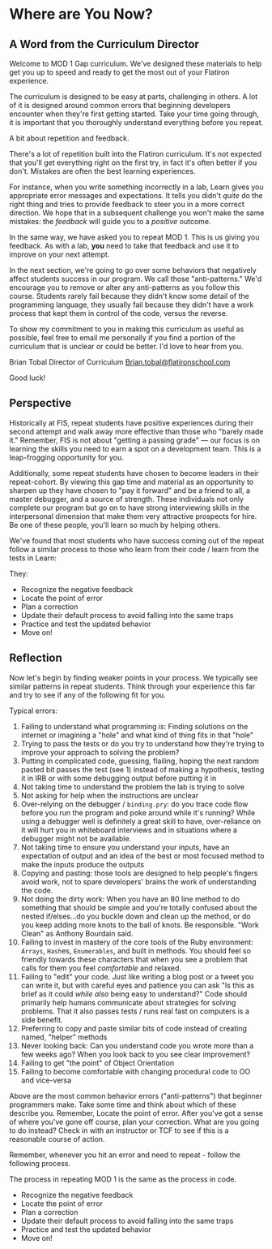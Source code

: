 # Where are You Now?

## A Word from the Curriculum Director

Welcome to MOD 1 Gap curriculum. We've designed these materials to help get you
up to speed and ready to get the most out of your Flatiron experience.

The curriculum is designed to be easy at parts, challenging in others. A lot of
it is designed around common errors that beginning developers encounter when
they're first getting started. Take your time going through, it is important
that you thoroughly understand everything before you repeat.

A bit about repetition and feedback.

There's a lot of repetition built into the Flatiron curriculum. It's not
expected that you'll get everything right on the first try, in fact it's often
better if you don't. Mistakes are often the best learning experiences.

For instance, when you write something incorrectly in a lab, Learn gives you
appropriate error messages and expectations. It tells you didn't _quite_ do the
right thing and tries to provide feedback to steer you in a more correct
direction. We hope that in a subsequent challenge you won't make the same
mistakes: the _feedback_ will guide you to a _positive_ outcome.

In the same way, we have asked you to repeat MOD 1. This is us giving you
feedback. As with a lab, **you** need to take that feedback and use it to
improve on your next attempt.

In the next section, we're going to go over some behaviors that negatively
affect students success in our program. We call those "anti-patterns." We'd
encourage you to remove or alter any anti-patterns as you follow this course.
Students rarely fail because they didn't know some detail of the programming
language, they usually fail because they didn't have a work process that kept
them in control of the code, versus the reverse.

To show my commitment to you in making this curriculum as useful as possible,
feel free to email me personally if you find a portion of the curriculum that
is unclear or could be better. I'd love to hear from you.

Brian Tobal
Director of Curriculum
Brian.tobal@flatironschool.com

Good luck!

## Perspective

Historically at FIS, repeat students have positive experiences during their
second attempt and walk away more effective than those who "barely made it."
Remember, FIS is not about "getting a passing grade" &mdash; our focus is on
learning the skills you need to earn a spot on a development team.  This is a
leap-frogging opportunity for you.

Additionally, some repeat students have chosen to become leaders in their
repeat-cohort.  By viewing this gap time and material as an opportunity to
sharpen up they have chosen to "pay it forward" and be a friend to all, a
master debugger, and a source of strength. These individuals not only complete
our program but go on to have strong interviewing skills in the interpersonal
dimension that make them very attractive prospects for hire.  Be one of these
people, you'll learn so much by helping others.

We've found that most students who have success coming out of the repeat follow
a similar process to those who learn from their code / learn from the tests in
Learn:

They:

* Recognize the negative feedback
* Locate the point of error
* Plan a correction
* Update their default process to avoid falling into the same traps
* Practice and test the updated behavior
* Move on!

## Reflection

Now let's begin by finding weaker points in your process. We typically see
similar patterns in repeat students. Think through your experience this far and
try to see if any of the following fit for you.

Typical errors:

1.  Failing to understand what programming _is_: Finding solutions on the
    internet or imagining a "hole" and what kind of thing fits in that "hole"
2.  Trying to pass the tests or do you try to understand how they're trying to
    improve your approach to solving the problem?
3.  Putting in complicated code, guessing, flailing, hoping the next random
    pasted bit passes the test (see 1) instead of making a hypothesis, testing
    it in IRB or with some debugging output before putting it in
4.  Not taking time to understand the problem the lab is trying to solve
5.  Not asking for help when the instructions are unclear
6.  Over-relying on the debugger / `binding.pry`: do you trace code flow before
    you run the program and poke around while it's running? While using a
    debugger well is definitely a great skill to have, over-reliance on it will
    hurt you in whiteboard interviews and in situations where a debugger might not
    be available.
7.  Not taking time to ensure you understand your inputs, have an expectation
    of output and an idea of the best or most focused method to make the inputs
    produce the outputs
8.  Copying and pasting: those tools are designed to help people's fingers
    avoid work, not to spare developers' brains the work of understanding the
    code.
9.  Not doing the dirty work: When you have an 80 line method to do something
    that should be simple and you're totally confused about the nested
    if/elses...do you buckle down and clean up the method, or do you keep adding
    more knots to the ball of knots. Be responsible. "Work Clean" as Anthony
    Bourdain said.
10. Failing to invest in mastery of the core tools of the Ruby environment:
    `Arrays`, `Hash`es, `Enumerables`, and built in methods. You should feel so
    friendly towards these characters that when you see a problem that calls for
    them you feel _comfortable_ and relaxed.
11. Failing to "edit" your code. Just like writing a blog post or a tweet you
    can write it, but with careful eyes and patience you can ask "Is this as
    brief as it could _while also_ being easy to understand?" Code should
    primarily help humans communicate about strategies for solving problems. That
    it also passes tests / runs real fast on computers is a side benefit.
12. Preferring to copy and paste similar bits of code instead of creating
    named, "helper" methods
13. Never looking back: Can you understand code you wrote more than a few weeks
    ago? When you look back to you see clear improvement?
14. Failing to get "the point" of Object Orientation
15. Failing to become comfortable with changing procedural code to OO and
    vice-versa

Above are the most common behavior errors ("anti-patterns") that beginner
programmers make. Take some time and think about which of these describe you.
Remember, Locate the point of error. After you've got a sense of where you've
gone off course, plan your correction. What are you going to do instead? Check
in with an instructor or TCF to see if this is a reasonable course of action.

Remember, whenever you hit an error and need to repeat - follow the following
process.

The process in repeating MOD 1 is the same as the process in code.

* Recognize the negative feedback
* Locate the point of error
* Plan a correction
* Update their default process to avoid falling into the same traps
* Practice and test the updated behavior
* Move on!

